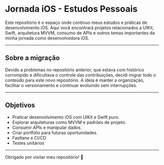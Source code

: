 # Jornada iOS - Estudos Pessoais

Este repositório é o espaço onde continuo meus estudos e práticas de desenvolvimento iOS. Aqui você encontrará projetos relacionados a UIKit, Swift, arquitetura MVVM, consumo de APIs e outros temas importantes da minha jornada como desenvolvedora iOS.

---

## Sobre a migração

Devido a problemas no repositório anterior, que estava com histórico corrompido e dificultava o controle das contribuições, decidi migrar todo o conteúdo para este novo repositório. A ideia é manter a organização, facilitar o versionamento e continuar evoluindo sem interrupções.

---

## Objetivos

- Praticar desenvolvimento iOS com UIKit e Swift puro.
- Explorar arquiteturas como MVVM e padrões de projeto.
- Consumir APIs e manipular dados.
- Criar portfólio para futuras oportunidades.
- Fastlane e CI/CD
- Testes unitários

---

Obrigado por visitar meu repositório! 🚀
